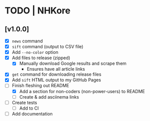 # TODO | NHKore

## [v1.0.0]
- [x] `news` command
- [x] `sift` command (output to CSV file)
- [x] Add `--no-color` option
- [x] Add files to release (zipped)
    - [x] Manually download Google results and scrape them
        - Ensures have all article links
- [x] `get` command for downloading release files
- [x] Add `sift` HTML output to my GitHub Pages
- [ ] Finish fleshing out README
    - [x] Add a section for non-coders (non-power-users) to README
    - [ ] Create & add asciinema links
- [ ] Create tests
    - [ ] Add to CI
- [ ] Add documentation
